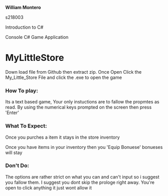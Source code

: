 **William Montero**

s218003

Introduction to C#

Console C# Game Application


# **MyLittleStore**

Down load file from Github then extract zip. Once Open Click the 
My_Little_Store File and click the .exe to open the game 

### How To play:
Its a text based game, Your only instuctions are to fallow the propmtes as read.
By using the numerical keys prompted on the screen then press 'Enter'

### What To Expect:
Once you purches a item it stays in the store inventory 

Once you have items in your inventory then you 'Equip Bonuese' bonueses will stay

### Don't Do:
The options are rather strict on what you can and can't input so i suggest you fallow them. 
I suggest you dont skip the prologe right away. You're open to click anything it just wont allow it
